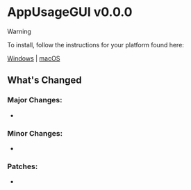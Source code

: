 # AppUsageGUI v0.0.0
>[!warning]
>To install, follow the instructions for your platform found here:
>
>[Windows](install_windows.md) | [macOS](install_macos.md)

## What's Changed

### Major Changes:
* 

### Minor Changes:
* 

### Patches:
* 
